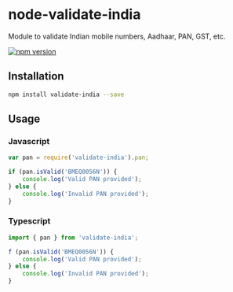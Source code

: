 # node-validate-india
Module to validate Indian mobile numbers, Aadhaar, PAN, GST, etc.

[![npm version](https://badge.fury.io/js/validate-india.svg)](https://badge.fury.io/js/validate-india)

## Installation
```sh
npm install validate-india --save
```

## Usage

### Javascript

```javascript
var pan = require('validate-india').pan;

if (pan.isValid('BMEQ0056N')) {
    console.log('Valid PAN provided');
} else {
    console.log('Invalid PAN provided');
}
```

### Typescript

```typescript
import { pan } from 'validate-india';

f (pan.isValid('BMEQ0056N')) {
    console.log('Valid PAN provided');
} else {
    console.log('Invalid PAN provided');
}
```
